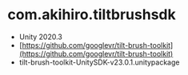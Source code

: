 # com.akihiro.tiltbrushsdk
- Unity 2020.3
- [https://github.com/googlevr/tilt-brush-toolkit](https://github.com/googlevr/tilt-brush-toolkit)
- tilt-brush-toolkit-UnitySDK-v23.0.1.unitypackage
